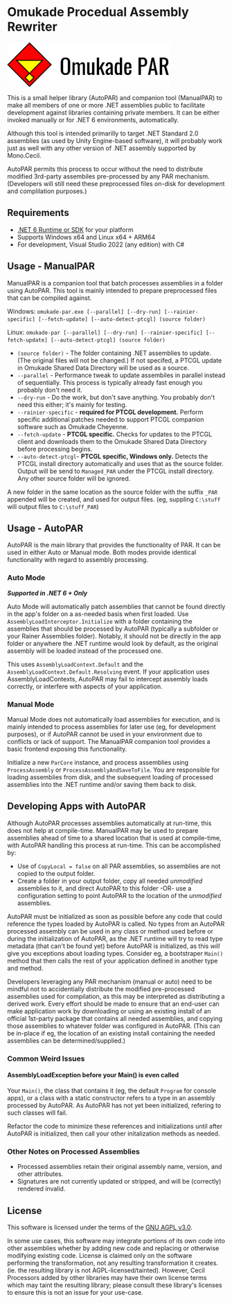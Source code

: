 ﻿# Omukade Procedual Assembly Rewriter
![logo](logo.png)

This is a small helper library (AutoPAR) and companion tool (ManualPAR) to make all members of one or more .NET
assemblies public to facilitate development against libraries containing private members. It can be either invoked manually
or for .NET 6 environments, automatically.

Although this tool is intended primarilly to target .NET Standard 2.0 assemblies (as used by Unity Engine-based software),
it will probably work just as well with any other version of .NET assembly supported by Mono.Cecil.

AutoPAR permits this process to occur without the need to distribute modified 3rd-party assembiles pre-processed by any PAR mechanism. (Developers will still need these preprocessed files on-disk for development and complilation purposes.)

## Requirements
* [.NET 6 Runtime or SDK](https://dotnet.microsoft.com/en-us/download/dotnet/6.0) for your platform
* Supports Windows x64 and Linux x64 + ARM64
* For development, Visual Studio 2022 (any edition) with C#

## Usage - ManualPAR
ManualPAR is a companion tool that batch processes assemblies in a folder using AutoPAR. This tool is mainly intended to prepare preprocessed files that can be compiled against.

Windows: ```omukade-par.exe [--parallel] [--dry-run] [--rainier-specific] [--fetch-update] [--auto-detect-ptcgl] (source folder)```

Linux: ```omukade-par [--parallel] [--dry-run] [--rainier-specific] [--fetch-update] [--auto-detect-ptcgl] (source folder)```

* `(source folder)` - The folder containing .NET assemblies to update. (The original files will not be changed.) If not specifed, a PTCGL update in Omukade Shared Data Directory will be used as a source.
* `--parallel` - Performance tweak to update assembiles in parallel instead of sequentially. This process is typically already fast enough you probably don't need it.
* `--dry-run` - Do the work, but don't save anything. You probably don't need this either; it's mainly for testing.
* `--rainier-specific` - **required for PTCGL development.** Perform specific additional patches needed to support PTCGL companion software such as Omukade Cheyenne.
* `--fetch-update` - **PTCGL specific.** Checks for updates to the PTCGL client and downloads them to the Omukade Shared Data Directory before processing begins.
* `--auto-detect-ptcgl`- **PTCGL specific, Windows only.** Detects the PTCGL install directory automatically and uses that as the source folder. Output will be send to `Managed_PAR` under the PTCGL install directory.
Any other source folder will be ignored.

A new folder in the same location as the source folder with the suffix `_PAR` appended will be created, and used for output files. (eg, suppling `C:\stuff` will output files to `C:\stuff_PAR`)

## Usage - AutoPAR
AutoPAR is the main library that provides the functionality of PAR. It can be used in either Auto or Manual mode. Both modes provide identical functionality with regard to assembly processing.

### Auto Mode
***Supported in .NET 6 + Only***

Auto Mode will automatically patch assemblies that cannot be found directly in the app's folder on a as-needed basis when first loaded. Use `AssemblyLoadInterceptor.Initialize` with a folder containing the assemblies that should be processed by AutoPAR (typically a subfolder or your Rainer Assemblies folder).
Notably, it should not be directly in the app folder or anywhere the .NET runtime would look by default, as the original assembly will be loaded instead of the processed one.

This uses `AssemblyLoadContext.Default` and the `AssemblyLoadContext.Default.Resolving` event. If your application uses AssemblyLoadContexts, AutoPAR may fail to intercept assembly loads correctly, or interfere with aspects of your application.

### Manual Mode
Manual Mode does not automatically load assemblies for execution, and is mainly intended to process assemblies for later use (eg, for development purposes), or if AutoPAR cannot be used in your environment due to conflicts or lack of support.
The ManualPAR companion tool provides a basic frontend exposing this functionality.

Initialize a new `ParCore` instance, and process assemblies using `ProcessAssembly` or `ProcessAssemblyAndSaveToFile`. You are responsible for loading assemblies from disk, and the subsequent loading of processed assemblies into the .NET runtime and/or saving them back to disk.

## Developing Apps with AutoPAR
Although AutoPAR processes assemblies automatically at run-time, this does not help at compile-time. ManualPAR may be used to prepare assemblies ahead of time to a shared location that is used at compile-time,
with AutoPAR handling this process at run-time. This can be accomplished by:
* Use of `CopyLocal = false` on all PAR assemblies, so assemblies are not copied to the output folder.
* Create a folder in your output folder, copy all needed _unmodified_ assemblies to it, and direct AutoPAR to this folder -OR- use a configuration setting to point AutoPAR to the location of the _unmodified_ assemblies.

AutoPAR must be initialized as soon as possible before any code that could reference the types loaded by AutoPAR is called.
No types from an AutoPAR processed assembly can be used in any class or method used before or during the initialization of AutoPAR, as the .NET runtime will try to read type metadata (that can't be found yet) before AutoPAR is initialized, as this _will_ give you exceptions about loading types.
Consider eg, a bootstraper `Main()` method that then calls the rest of your application defined in another type and method.

Developers leveraging any PAR mechanism (manual or auto) need to be mindful not to accidentially distribute the modified pre-processed assemblies used for compilation, as this may be interpreted as distributing a derived work.
Every effort should be made to ensure that an end-user can make application work by downloading or using an existing install of an official 1st-party package that contains all needed assemblies, and copying those assemblies to whatever folder was configured in AutoPAR. (This can be in-place if eg, the location of an existing install containing the needed assemblies can be determined/supplied.)

### Common Weird Issues
#### AssemblyLoadException before your Main() is even called
Your `Main()`, the class that contains it (eg, the default `Program` for console apps), or a class with a static constructor refers to a type in an assembly processed by AutoPAR. As AutoPAR has not yet been initialized, refering to such classes will fail.

Refactor the code to minimize these references and initializations until after AutoPAR is initialized, then call your other initalization methods as needed.

### Other Notes on Processed Assemblies
* Processed assemblies retain their original assembly name, version, and other attributes.
* Signatures are not currently updated or stripped, and will be (correctly) rendered invalid.

## License
This software is licensed under the terms of the [GNU AGPL v3.0](https://www.gnu.org/licenses/agpl-3.0.en.html).

In some use cases, this software may integrate portions of its own code into other assemblies whether by adding new code and replacing or otherwise modifying existing code.
License is claimed only on the software performing the transformation, not any resulting transformation it creates. (ie. the resulting library is not AGPL-licensed/tainted).
However, Cecil Processors added by other libraries may have their own license terms which may taint the resulting library; please consult these library's licenses to ensure this is not an issue for your use-case.